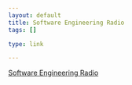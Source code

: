 ```yaml
--- 
layout: default
title: Software Engineering Radio
tags: []

type: link

---
```

<a href="http://www.se-radio.net/">Software Engineering Radio</a>
